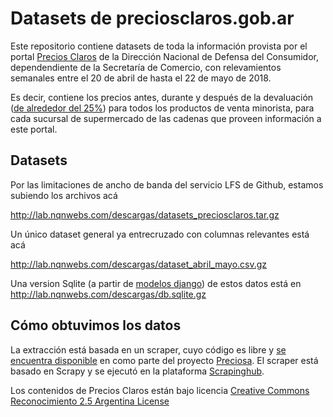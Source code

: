 # Datasets de preciosclaros.gob.ar

Este repositorio contiene datasets de toda la información provista por el portal [Precios Claros](https://www.preciosclaros.gob.ar) de la Dirección Nacional de Defensa del Consumidor, dependendiente de la Secretaría de Comercio,
con relevamientos semanales entre el 20 de abril de hasta el 22 de mayo de 2018.

Es decir, contiene los precios antes, durante y después de la devaluación ([de alrededor del 25%](https://invst.ly/7ij15))  para todos los productos de venta minorista, para cada sucursal de supermercado de las cadenas que proveen información a este portal.


## Datasets

Por las limitaciones de ancho de banda del servicio LFS de Github,
estamos subiendo los archivos acá

http://lab.nqnwebs.com/descargas/datasets_preciosclaros.tar.gz


Un único dataset general ya entrecruzado con columnas relevantes está acá

http://lab.nqnwebs.com/descargas/dataset_abril_mayo.csv.gz


Una version Sqlite (a partir de [modelos django](https://github.com/mgaitan/datasets_preciosclaros/blob/master/to_sqlite.ipynb)) de estos datos está en http://lab.nqnwebs.com/descargas/db.sqlite.gz


## Cómo obtuvimos los datos


La extracción está basada en un scraper, cuyo código es libre y [se encuentra disponible](https://github.com/mgaitan/preciosa/tree/develop/tools/scrappers/preciosclaros) en como parte del proyecto [Preciosa](https://github.com/mgaitan/preciosa). El scraper está basado en Scrapy y se ejecutó en la plataforma [Scrapinghub](http://scrapinghub.com).


Los contenidos de Precios Claros están bajo licencia [Creative Commons Reconocimiento 2.5 Argentina License](https://creativecommons.org/licenses/by/2.5/ar/)